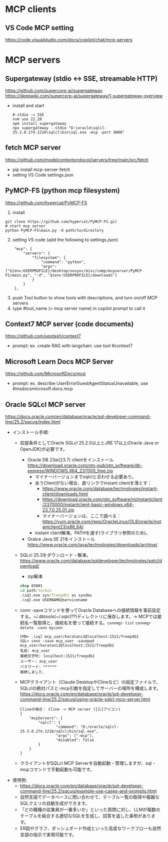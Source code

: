 # MCP clients

## VS Code MCP setting
https://code.visualstudio.com/docs/copilot/chat/mcp-servers

# MCP servers

## Supergateway (stdio <-> SSE, streamable HTTP)
https://github.com/supercorp-ai/supergateway
https://deepwiki.com/supercorp-ai/supergateway/1-supergateway-overview

- install and start
    ```node
    # stdio -> SSE
    nvm use 22.20
    npm install supergateway
    npx supergateway --stdio "D:\oracle\sqlcl-25.3.0.274.1210\sqlcl\bin\sql.exe -mcp -port 8000"
    ```

## fetch MCP server
https://github.com/modelcontextprotocol/servers/tree/main/src/fetch

* pip install mcp-server-fetch
* setting VS Code settings.json

## PyMCP-FS (python mcp filesystem)
https://github.com/hypercat/PyMCP-FS

1. install
```
git clone https://github.com/hypercat/PyMCP-FS.git
# start mcp server
python PyMCP-FS\main.py -d path/to/directory
```
2. setting VS code (add the following to settings.json)
```
    "mcp": {
        "servers": {
            "filesystem": {
                "command": "python",
                "args": ["${env:USERPROFILE}/desktop/nosync/misc/comp/mcpserver/PyMCP-FS/main.py", "-d", "${env:USERPROFILE}/downloads"]
            }
        }
    },
```
3. push Tool button to show tools with descriptions, and turn on/off MCP servers
4. type #tool_name (= mcp server name) in copilot prompt to call it

## Context7 MCP server (code documents)
https://github.com/upstash/context7
* prompt: ex. create RAG with langchain. use tool #context7

## Microsoft Learn Docs MCP Server
https://github.com/MicrosoftDocs/mcp
* prompt: ex. describe UserErrorGuestAgentStatusUnavailable, use #msdocsmicrosoft.docs.mcp

## Oracle SQLcl MCP server
https://docs.oracle.com/en/database/oracle/sql-developer-command-line/25.2/sqcug/index.html
- インストール手順:
    -  前提条件としてOracle SQLcl 25.2.0以上とJRE 17以上(Oracle Java or OpenJDK)が必要です。
        - Oracle DB 23ai(23.7) clientをインストール　https://download.oracle.com/otn-pub/otn_software/db-express/WINDOWS.X64_237000_free.zip
            - マイナーバージョンまでsqlclと合わせる必要あり。
            - あうClientがない場合、直リンクでinstant clientを落とす：
                - https://www.oracle.com/database/technologies/instant-client/downloads.html
                - https://download.oracle.com/otn_software/nt/instantclient/2370000/instantclient-basic-windows.x64-23.7.0.25.01.zip
                - マイナーバージョンは、ここで調べる：https://yum.oracle.com/repo/OracleLinux/OL8/oracle/instantclient23/x86_64/
            - instant client解凍。PATHを通す(ライブラリ参照のため)。
        - Oralce Java SE 21をインストール　https://www.oracle.com/java/technologies/downloads/archive/
    -  SQLcl 25.3をダウンロード・解凍。https://www.oracle.com/database/sqldeveloper/technologies/sqlcl/download/
        - zip解凍
        ```cmd
        chcp 65001
        cd path/to/bin
        .\sql.exe sys/freepdb1 as sysdba
        .\sql.exe USERNAME@servicename
        ```
    -  conn -saveコマンドを使ってOracle Databaseへの接続情報を事前設定する。~/.dbtools(~/.sqlcl??)ディレクトリに保存します。→ MCPでは接続名一覧取得と、接続名を使って接続する。`connmgr list` `connmgr delete -conn myconn`
        ```
        CMD> .\sql mcp_user/karatani3@localhost:1521/freepdb1
        SQL> conn -save mcp_user -savepwd mcp_user/karatani3@localhost:1521/freepdb1
        名前: mcp_user
        接続文字列: localhost:1521/freepdb1
        ユーザー: mcp_user
        パスワード: ******
        接続しました.
        ```
    
    -  MCPクライアント（Claude DesktopやClineなど）の設定ファイルで、SQLclの絶対パスと-mcp引数を指定してサーバーの場所を構成します。
    https://docs.oracle.com/en/database/oracle/sql-developer-command-line/25.2/sqcug/using-oracle-sqlcl-mcp-server.html

        ```
        Clineの場合： Cline -> MCP server ([三]アイコン)
        {
            "mcpServers": {
                "sqlcl": {
                        "command": "D:/oracle/sqlcl-25.3.0.274.1210/sqlcl/bin/sql.exe",
                        "args": ["-mcp"],
                        "disabled": false
                }    
            }
        }
        ```
    -  クライアントがSQLcl MCP Serverを自動起動・管理しますが、sql -mcpコマンドで手動起動も可能です。
- 使用例:
    - https://docs.oracle.com/en/database/oracle/sql-developer-command-line/25.2/sqcug/example-use-cases-and-prompts.html
    -  自然言語でデータベースに問い合わせて、テーブル一覧の取得や複雑なSQLクエリの自動生成ができます。
    -  「どの職種の従業員が一番多いか」といった質問に対し、LLMが複数のテーブルを結合する適切なSQLを生成し、回答を返した事例があります。
    -  ER図やグラフ、ダッシュボード作成といった高度なワークフローも自然言語の指示で実現可能です。
    
